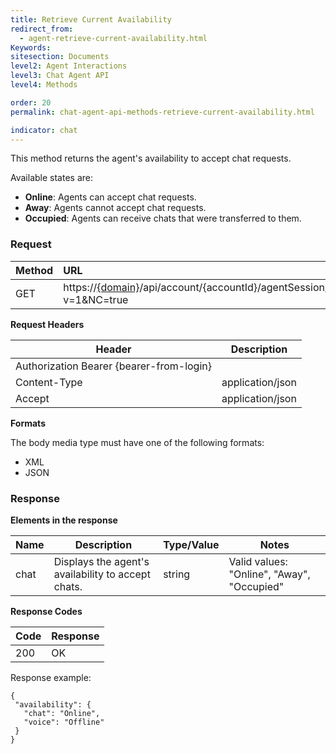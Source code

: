 ```yaml
---
title: Retrieve Current Availability
redirect_from:
  - agent-retrieve-current-availability.html
Keywords:
sitesection: Documents
level2: Agent Interactions
level3: Chat Agent API
level4: Methods

order: 20
permalink: chat-agent-api-methods-retrieve-current-availability.html

indicator: chat
---
```


This method returns the agent's availability to accept chat requests. 

Available states are:

- **Online**: Agents can accept chat requests.
- **Away**: Agents cannot accept chat requests.
- **Occupied**: Agents can receive chats that were transferred to them.

### Request

 |Method|  URL |
 |:---|  :---| 
 |GET|  https://[{domain}](/agent-domain-domain-api.html)/api/account/{accountId}/agentSession/{agentSessionId}/availability?v=1&NC=true |

**Request Headers**

| Header                                   | Description      |
|------------------------------------------|------------------|
| Authorization Bearer {bearer-from-login} |                  |
| Content-Type                             | application/json |
| Accept                                   | application/json |

**Formats**

The body media type must have one of the following formats:

- XML
- JSON

### Response

**Elements in the response**

| Name | Description                                        | Type/Value | Notes                                      |
|------|----------------------------------------------------|------------|--------------------------------------------|
| chat | Displays the agent's availability to accept chats. | string     | Valid values: "Online", "Away", "Occupied" |

**Response Codes**

 | Code | Response |
|------|----------|
| 200  | OK       |

Response example:

    {
     "availability": {
       "chat": "Online",
       "voice": "Offline"
     }
    }